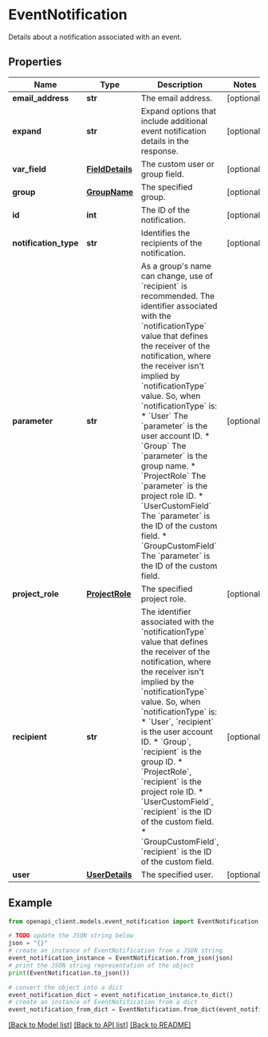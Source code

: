 # EventNotification

Details about a notification associated with an event.

## Properties

Name | Type | Description | Notes
------------ | ------------- | ------------- | -------------
**email_address** | **str** | The email address. | [optional] 
**expand** | **str** | Expand options that include additional event notification details in the response. | [optional] 
**var_field** | [**FieldDetails**](FieldDetails.md) | The custom user or group field. | [optional] 
**group** | [**GroupName**](GroupName.md) | The specified group. | [optional] 
**id** | **int** | The ID of the notification. | [optional] 
**notification_type** | **str** | Identifies the recipients of the notification. | [optional] 
**parameter** | **str** | As a group&#39;s name can change, use of &#x60;recipient&#x60; is recommended. The identifier associated with the &#x60;notificationType&#x60; value that defines the receiver of the notification, where the receiver isn&#39;t implied by &#x60;notificationType&#x60; value. So, when &#x60;notificationType&#x60; is:   *  &#x60;User&#x60; The &#x60;parameter&#x60; is the user account ID.  *  &#x60;Group&#x60; The &#x60;parameter&#x60; is the group name.  *  &#x60;ProjectRole&#x60; The &#x60;parameter&#x60; is the project role ID.  *  &#x60;UserCustomField&#x60; The &#x60;parameter&#x60; is the ID of the custom field.  *  &#x60;GroupCustomField&#x60; The &#x60;parameter&#x60; is the ID of the custom field. | [optional] 
**project_role** | [**ProjectRole**](ProjectRole.md) | The specified project role. | [optional] 
**recipient** | **str** | The identifier associated with the &#x60;notificationType&#x60; value that defines the receiver of the notification, where the receiver isn&#39;t implied by the &#x60;notificationType&#x60; value. So, when &#x60;notificationType&#x60; is:   *  &#x60;User&#x60;, &#x60;recipient&#x60; is the user account ID.  *  &#x60;Group&#x60;, &#x60;recipient&#x60; is the group ID.  *  &#x60;ProjectRole&#x60;, &#x60;recipient&#x60; is the project role ID.  *  &#x60;UserCustomField&#x60;, &#x60;recipient&#x60; is the ID of the custom field.  *  &#x60;GroupCustomField&#x60;, &#x60;recipient&#x60; is the ID of the custom field. | [optional] 
**user** | [**UserDetails**](UserDetails.md) | The specified user. | [optional] 

## Example

```python
from openapi_client.models.event_notification import EventNotification

# TODO update the JSON string below
json = "{}"
# create an instance of EventNotification from a JSON string
event_notification_instance = EventNotification.from_json(json)
# print the JSON string representation of the object
print(EventNotification.to_json())

# convert the object into a dict
event_notification_dict = event_notification_instance.to_dict()
# create an instance of EventNotification from a dict
event_notification_from_dict = EventNotification.from_dict(event_notification_dict)
```
[[Back to Model list]](../README.md#documentation-for-models) [[Back to API list]](../README.md#documentation-for-api-endpoints) [[Back to README]](../README.md)


